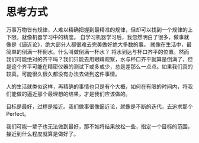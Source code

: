 


# 思考方式
万事万物皆有规律，人难以精确把握到最精准的规律，但却可以找到一个规律的上下限，就像机器学习中的精度。
自学习机器学习后，我忽然明白了很多，做事就像是《逼近论》，绝大部分人都很难去完美做好绝大多数的事。
就像在生活中，最简单的倒满一杯倒水。什么叫做倒满一杯水？ 将水到达与杯口齐平的位置。然而我们可能绝对的齐平吗？我们只能去用眼睛观察，水与杯口齐平就算是倒满了，但是这个齐平可能在精密仪器的测试下或多或少，总是差那么一点点。如果我们真的较真，可能很久很久都没有办法去做到这件事情。

人的生活就类似这样，再精确的事情也只是有个大概，如何在有限的时间内，将我们能做的逼近那个最理想的结果，才是我们应该做的。

目标是最好，过程是接近。我们做事很像逼近论，就像是不断的迭代，去追求那个Perfect。

我们可能一辈子也无法做到最好，那不如将结果放松一些，指定一个目标的范围，接近到什么程度就算是做好了。